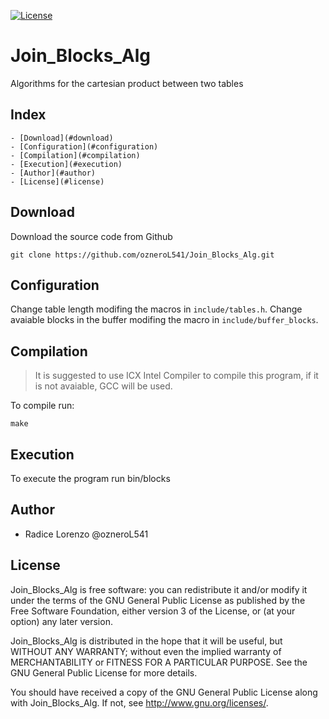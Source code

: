 <a href="https://github.com/ozneroL541/Join_Blocks_Alg/blob/master/LICENSE"><img src="https://img.shields.io/github/license/ozneroL541/Join_Blocks_Alg?color=2b9348" alt="License"/></a>

# Join_Blocks_Alg
Algorithms for the cartesian product between two tables

## Index
    - [Download](#download)
    - [Configuration](#configuration)
    - [Compilation](#compilation)
    - [Execution](#execution)
    - [Author](#author)
    - [License](#license)

## Download
Download the source code from Github

    git clone https://github.com/ozneroL541/Join_Blocks_Alg.git

## Configuration
Change table length modifing the macros in `include/tables.h`.
Change avaiable blocks in the buffer modifing the macro in `include/buffer_blocks`.

## Compilation
> It is suggested to use ICX Intel Compiler to compile this program, if it is not avaiable, GCC will be used.

To compile run:

    make

## Execution
To execute the program run
    bin/blocks

## Author
- Radice Lorenzo @ozneroL541

## License
Join_Blocks_Alg is free software: you can redistribute it and/or modify it under the terms of the GNU General Public License as published by the Free Software Foundation, either version 3 of the License, or (at your option) any later version.

Join_Blocks_Alg is distributed in the hope that it will be useful, but WITHOUT ANY WARRANTY; without even the implied warranty of MERCHANTABILITY or FITNESS FOR A PARTICULAR PURPOSE. See the GNU General Public License for more details.

You should have received a copy of the GNU General Public License along with Join_Blocks_Alg. If not, see http://www.gnu.org/licenses/.
